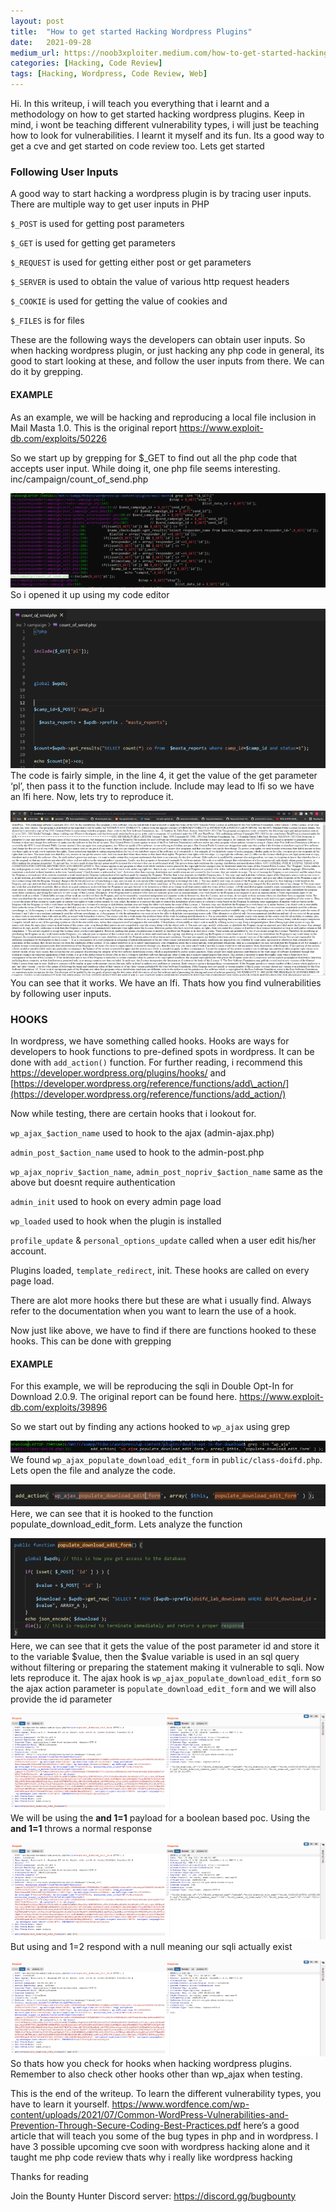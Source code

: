 ```yaml
---
layout:	post
title:	"How to get started Hacking Wordpress Plugins"
date:	2021-09-28
medium_url: https://noob3xploiter.medium.com/how-to-get-started-hacking-wordpress-plugins-to-earn-your-first-cve-b31ea5e834c0
categories: [Hacking, Code Review]
tags: [Hacking, Wordpress, Code Review, Web]
---
```


  Hi. In this writeup, i will teach you everything that i learnt and a methodology on how to get started hacking wordpress plugins. Keep in mind, i wont be teaching different vulnerability types, i will just be teaching how to look for vulnerabilities. I learnt it myself and its fun. Its a good way to get a cve and get started on code review too. Lets get started

### Following User Inputs

A good way to start hacking a wordpress plugin is by tracing user inputs. There are multiple way to get user inputs in PHP

`$_POST` is used for getting post parameters

`$_GET` is used for getting get parameters

`$_REQUEST` is used for getting either post or get parameters

`$_SERVER` is used to obtain the value of various http request headers

`$_COOKIE` is used for getting the value of cookies and

`$_FILES` is for files

These are the following ways the developers can obtain user inputs. So when hacking wordpress plugin, or just hacking any php code in general, its good to start looking at these, and follow the user inputs from there. We can do it by grepping.

#### **EXAMPLE**

As an example, we will be hacking and reproducing a local file inclusion in Mail Masta 1.0. This is the original report <https://www.exploit-db.com/exploits/50226>

So we start up by grepping for $\_GET to find out all the php code that accepts user input. While doing it, one php file seems interesting. inc/campaign/count\_of\_send.php

![](/img/1*KpphIU3_5r19Dz2fSX73qw.png)So i opened it up using my code editor

![](/img/1*YWnQxs6M38Mf7CG0tL2eqw.png)The code is fairly simple, in the line 4, it get the value of the get parameter ‘pl’, then pass it to the function include. Include may lead to lfi so we have an lfi here. Now, lets try to reproduce it.

![](/img/1*lPVS5AGM8DcqCEYsVzrTBg.png)You can see that it works. We have an lfi. Thats how you find vulnerabilities by following user inputs.

### HOOKS

In wordpress, we have something called hooks. Hooks are ways for developers to hook functions to pre-defined spots in wordpress. It can be done with `add_action()` function. For further reading, i recommend this <https://developer.wordpress.org/plugins/hooks/> and [https://developer.wordpress.org/reference/functions/add\_action/](https://developer.wordpress.org/reference/functions/add_action/)

Now while testing, there are certain hooks that i lookout for.

`wp_ajax_$action_name` used to hook to the ajax (admin-ajax.php)

`admin_post_$action_name` used to hook to the admin-post.php

`wp_ajax_nopriv_$action_name`, `admin_post_nopriv_$action_name` same as the above but doesnt require authentication

`admin_init` used to hook on every admin page load

`wp_loaded` used to hook when the plugin is installed

`profile_update` & `personal_options_update` called when a user edit his/her account.

Plugins loaded, `template_redirect`, init. These hooks are called on every page load.

There are alot more hooks there but these are what i usually find. Always refer to the documentation when you want to learn the use of a hook.

Now just like above, we have to find if there are functions hooked to these hooks. This can be done with grepping

#### **EXAMPLE**

For this example, we will be reproducing the sqli in Double Opt-In for Download 2.0.9. The original report can be found here. <https://www.exploit-db.com/exploits/39896>

So we start out by finding any actions hooked to `wp_ajax` using grep

![](/img/1*gBaiw-7H9I9YiqZzdEu7Hg.png)We found `wp_ajax_populate_download_edit_form` in `public/class-doifd.php`. Lets open the file and analyze the code.

![](/img/1*HQbAmOGz_JGU3gT7znVqTw.png)Here, we can see that it is hooked to the function populate\_download\_edit\_form. Lets analyze the function

![](/img/1*BFF04AAXh6aVj-0UGrfLgg.png)Here, we can see that it gets the value of the post parameter id and store it to the variable $value, then the $value variable is used in an sql query without filtering or preparing the statement making it vulnerable to sqli. Now lets reproduce it. The ajax hook is `wp_ajax_populate_download_edit_form` so the ajax action parameter is `populate_download_edit_form` and we will also provide the id parameter

![](/img/1*iH6ScKX9OjQUfF9PGzvUog.png)We will be using the **and 1=1** payload for a boolean based poc. Using the **and 1=1** throws a normal response

![](/img/1*e1JIUD3iBCXa6MBTW2EiKg.png)But using and 1=2 respond with a null meaning our sqli actually exist

![](/img/1*kOe91egnx6gNEsUo53_gyw.png)So thats how you check for hooks when hacking wordpress plugins. Remember to also check other hooks other than wp\_ajax when testing.

This is the end of the writeup. To learn the different vulnerability types, you have to learn it yourself. <https://www.wordfence.com/wp-content/uploads/2021/07/Common-WordPress-Vulnerabilities-and-Prevention-Through-Secure-Coding-Best-Practices.pdf> here’s a good article that will teach you some of the bug types in php and in wordpress. I have 3 possible upcoming cve soon with wordpress hacking alone and it taught me php code review thats why i really like wordpress hacking

Thanks for reading

Join the Bounty Hunter Discord server: <https://discord.gg/bugbounty>

  